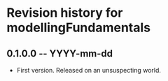 # Revision history for modellingFundamentals

## 0.1.0.0 -- YYYY-mm-dd

* First version. Released on an unsuspecting world.
